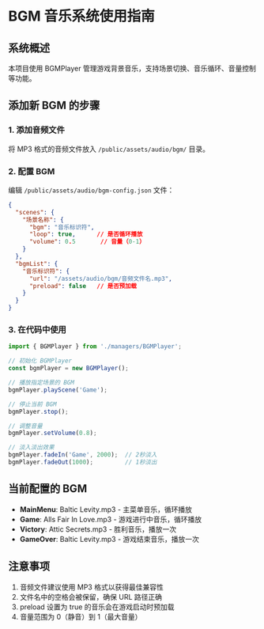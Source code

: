 # BGM 音乐系统使用指南

## 系统概述
本项目使用 BGMPlayer 管理游戏背景音乐，支持场景切换、音乐循环、音量控制等功能。

## 添加新 BGM 的步骤

### 1. 添加音频文件
将 MP3 格式的音频文件放入 `/public/assets/audio/bgm/` 目录。

### 2. 配置 BGM
编辑 `/public/assets/audio/bgm-config.json` 文件：

```json
{
  "scenes": {
    "场景名称": {
      "bgm": "音乐标识符",
      "loop": true,      // 是否循环播放
      "volume": 0.5       // 音量（0-1）
    }
  },
  "bgmList": {
    "音乐标识符": {
      "url": "/assets/audio/bgm/音频文件名.mp3",
      "preload": false   // 是否预加载
    }
  }
}
```

### 3. 在代码中使用

```typescript
import { BGMPlayer } from './managers/BGMPlayer';

// 初始化 BGMPlayer
const bgmPlayer = new BGMPlayer();

// 播放指定场景的 BGM
bgmPlayer.playScene('Game');

// 停止当前 BGM
bgmPlayer.stop();

// 调整音量
bgmPlayer.setVolume(0.8);

// 淡入淡出效果
bgmPlayer.fadeIn('Game', 2000);  // 2秒淡入
bgmPlayer.fadeOut(1000);         // 1秒淡出
```

## 当前配置的 BGM

- **MainMenu**: Baltic Levity.mp3 - 主菜单音乐，循环播放
- **Game**: Alls Fair In Love.mp3 - 游戏进行中音乐，循环播放  
- **Victory**: Attic Secrets.mp3 - 胜利音乐，播放一次
- **GameOver**: Baltic Levity.mp3 - 游戏结束音乐，播放一次

## 注意事项

1. 音频文件建议使用 MP3 格式以获得最佳兼容性
2. 文件名中的空格会被保留，确保 URL 路径正确
3. preload 设置为 true 的音乐会在游戏启动时预加载
4. 音量范围为 0（静音）到 1（最大音量）